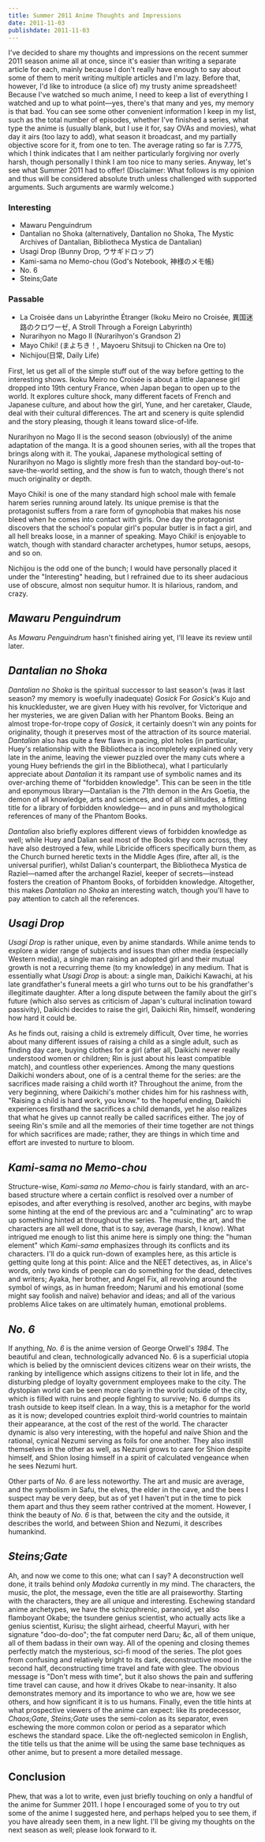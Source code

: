 ```yaml
---
title: Summer 2011 Anime Thoughts and Impressions
date: 2011-11-03
publishdate: 2011-11-03
---
```


I've decided to share my thoughts and impressions on the recent summer
2011 season anime all at once, since it's easier than writing a separate
article for each, mainly because I don't really have enough to say about
some of them to merit writing multiple articles and I'm lazy.  Before
that, however, I'd like to introduce (a slice of) my trusty anime
spreadsheet!  Because I've watched so much anime, I need to keep a list
of everything I watched and up to what point—yes, there's that many and
yes, my memory is that bad.  You can see some other convenient
information I keep in my list, such as the total number of episodes,
whether I've finished a series, what type the anime is (usually blank,
but I use it for, say OVAs and movies), what day it airs (too lazy to
add), what season it broadcast, and my partially objective score for it,
from one to ten.  The average rating so far is 7.775, which I think
indicates that I am neither particularly forgiving nor overly harsh,
though personally I think I am too nice to many series.  Anyway, let's
see what Summer 2011 had to offer!  (Disclaimer: What follows is my
opinion and thus will be considered absolute truth unless challenged
with supported arguments.  Such arguments are warmly welcome.)

<h3>Interesting</h3>

<ul>
  <li>Mawaru Penguindrum</li>
  <li>Dantalian no Shoka (alternatively, Dantalion no Shoka, The Mystic Archives of
    Dantalian, Bibliotheca Mystica de Dantalian)</li>
  <li>Usagi Drop (Bunny Drop, ウサギドロップ)</li>
  <li>Kami-sama no Memo-chou (God's Notebook, 神様のメモ帳)</li>
  <li>No. 6</li>
  <li>Steins;Gate</li>
</ul>

<h3>Passable</h3>
<ul>
  <li>La Croisée dans un Labyrinthe Étranger (Ikoku
    Meiro no Croisée, 異国迷路のクロワーゼ, A Stroll Through a Foreign
    Labyrinth)</li>
  <li>Nurarihyon no Mago II (Nurarihyon's Grandson 2)</li>
  <li>Mayo Chiki! (まよちき！, Mayoeru Shitsuji to Chicken na Ore to)</li>
  <li>Nichijou(日常, Daily Life)</li>
</ul>

First, let us get all of the simple stuff out of the way before getting
to the interesting shows.  Ikoku Meiro no Croisée is about a little
Japanese girl dropped into 19th century France, when Japan began to open
up to the world.  It explores culture shock, many different facets of
French and Japanese culture, and about how the girl, Yune, and her
caretaker, Claude, deal with their cultural differences.  The art and
scenery is quite splendid and the story pleasing, though it leans toward
slice-of-life.

Nurarihyon no Mago II is the second season (obviously) of the anime
adaptation of the manga.  It is a good shounen series, with all the
tropes that brings along with it.  The youkai, Japanese mythological
setting of Nurarihyon no Mago is slightly more fresh than the standard
boy-out-to-save-the-world setting, and the show is fun to watch, though
there's not much originality or depth.

Mayo Chiki! is one of the many standard high school male with female
harem series running around lately.  Its unique premise is that the
protagonist suffers from a rare form of gynophobia that makes his nose
bleed when he comes into contact with girls.  One day the protagonist
discovers that the school's popular girl's popular butler is in fact a
girl, and all hell breaks loose, in a manner of speaking.  Mayo Chiki!
is enjoyable to watch, though with standard character archetypes, humor
setups, aesops, and so on.

Nichijou is the odd one of the bunch; I would have personally placed it
under the "Interesting" heading, but I refrained due to its sheer
audacious use of obscure, almost non sequitur humor.  It is hilarious,
random, and crazy.

## <i>Mawaru Penguindrum</i>

As <i>Mawaru Penguindrum</i> hasn't finished airing yet, I'll leave its
review until later.

## <i>Dantalian no Shoka</i>

<i>Dantalian no Shoka</i> is the spiritual successor to last season's
(was it last season? my memory is woefully inadequate) <i>Gosick</i> For
<i>Gosick</i>'s Kujo and his knuckleduster, we are given Huey with his
revolver, for Victorique and her mysteries, we are given Dalian with her
Phantom Books.  Being an almost trope-for-trope copy of <i>Gosick</i>,
it certainly doesn't win any points for originality, though it preserves
most of the attraction of its source material.  <i>Dantalian</i> also
has quite a few flaws in pacing, plot holes (in particular, Huey's
relationship with the Bibliotheca is incompletely explained only very
late in the anime, leaving the viewer puzzled over the many cuts where a
young Huey befriends the girl in the Bibliotheca), what I particularly
appreciate about <i>Dantalian</i> it its rampant use of symbolic names
and its over-arching theme of "forbidden knowledge".  This can be seen
in the title and eponymous library—Dantalian is the 71th demon in the
Ars Goetia, the demon of all knowledge, arts and sciences, and of all
similitudes, a fitting title for a library of forbidden knowledge— and
in puns and mythological references of many of the Phantom Books.

<i>Dantalian</i> also briefly explores different views of forbidden
knowledge as well; while Huey and Dalian seal most of the Books they com
across, they have also destroyed a few, while Libricide officers
specifically burn them, as the Church burned heretic texts in the Middle
Ages (fire, after all, is the universal purifier), whilst Dalian's
counterpart, the Bibliotheca Mystica de Raziel—named after the archangel
Raziel, keeper of secrets—instead fosters the creation of Phantom Books,
of forbidden knowledge.  Altogether, this makes <i>Dantalian no
  Shoka</i> an interesting watch, though you'll have to pay attention to
catch all the references.

## <i>Usagi Drop</i>

<i>Usagi Drop</i> is rather unique, even by anime standards.  While
anime tends to explore a wider range of subjects and issues than other
media (especially Western media), a single man raising an adopted girl
and their mutual growth is not a recurring theme (to my knowledge) in
any medium.  That is essentially what <i>Usagi Drop</i> is about: a
single man, Daikichi Kawachi, at his late grandfather's funeral meets a
girl who turns out to be his grandfather's illegitimate daughter.  After
a long dispute between the family about the girl's future (which also
serves as criticism of Japan's cultural inclination toward passivity),
Daikichi decides to raise the girl, Daikichi Rin, himself, wondering how
hard it could be.

As he finds out, raising a child is extremely difficult,  Over time, he
worries about many different issues of raising a child as a single
adult, such as finding day care, buying clothes for a girl (after all,
Daikichi never really understood women or children; Rin is just about
his least compatible match), and countless other experiences.  Among the
many questions Daikichi wonders about, one of is a central theme for the
series: are the sacrifices made raising a child worth it?  Throughout
the anime, from the very beginning, where Daikichi's mother chides him
for his rashness with, "Raising a child is hard work, you know." to the
hopeful ending, Daikichi experiences firsthand the sacrifices a child
demands, yet he also realizes that what he gives up cannot really be
called sacrifices either.  The joy of seeing Rin's smile and all the
memories of their time together are not things for which sacrifices are
made; rather, they are things in which time and effort are invested to
nurture to bloom.

## <i>Kami-sama no Memo-chou</i>

Structure-wise, <i>Kami-sama no Memo-chou</i> is fairly standard, with
an arc-based structure where a certain conflict is resolved over a
number of episodes, and after everything is resolved, another arc
begins, with maybe some hinting at the end of the previous arc and a
"culminating" arc to wrap up something hinted at throughout the series.
The music, the art, and the characters are all well done, that is to
say, average (harsh, I know).  What intrigued me enough to list this
anime here is simply one thing: the "human element" which
<i>Kami-sama</i> emphasizes through its conflicts and its characters.
I'll do a quick run-down of examples here, as this article is getting
quite long at this point: Alice and the NEET detectives, as, in Alice's
words, only two kinds of people can do something for the dead,
detectives and writers; Ayaka, her brother, and Angel Fix, all revolving
around the symbol of wings, as in human freedom; Narumi and his
emotional (some might say foolish and naïve) behavior and ideas; and all
of the various problems Alice takes on are ultimately human, emotional
problems.

## <i>No. 6</i>

If anything, <i>No. 6</i> is the anime version of George Orwell's
<i>1984</i>.  The beautiful and clean, technologically advanced No. 6 is
a superficial utopia which is belied by the omniscient devices citizens
wear on their wrists, the ranking by intelligence which assigns citizens
to their lot in life, and the disturbing pledge of loyalty government
employees make to the city.  The dystopian world can be seen more
clearly in the world outside of the city, which is filled with ruins and
people fighting to survive; No. 6 dumps its trash outside to keep itself
clean.  In a way, this is a metaphor for the world as it is now;
developed countries exploit third-world countries to maintain their
appearance, at the cost of the rest of the world.  The character dynamic
is also very interesting, with the hopeful and naïve Shion and the
rational, cynical Nezumi serving as foils for one another.  They also
instill themselves in the other as well, as Nezumi grows to care for
Shion despite himself, and Shion losing himself in a spirit of
calculated vengeance when he sees Nezumi hurt.

Other parts of <i>No. 6</i> are less noteworthy.  The art and music are
average, and the symbolism in Safu, the elves, the elder in the cave,
and the bees I suspect may be very deep, but as of yet I haven't put in
the time to pick them apart and thus they seem rather contrived at the
moment.  However, I think the beauty of <i>No. 6</i> is that, between
the city and the outside, it describes the world, and between Shion and
Nezumi, it describes humankind.

## <i>Steins;Gate</i>

Ah, and now we come to this one; what can I say?  A deconstruction well
done, it trails behind only <i>Madoka</i> currently in my mind.  The
characters, the music, the plot, the message, even the title are all
praiseworthy.  Starting with the characters, they are all unique and
interesting.  Eschewing standard anime archetypes, we have the
schizophrenic, paranoid, yet also flamboyant Okabe; the tsundere genius
scientist, who actually acts like a genius scientist, Kurisu; the slight
airhead, cheerful Mayuri, with her signature "doo-do-doo"; the fat
computer nerd Daru; &c, all of them unique, all of them badass in their
own way.  All of the opening and closing themes perfectly match the
mysterious, sci-fi mood of the series.  The plot goes from confusing and
relatively bright to its dark, deconstructive mood in the second half,
deconstructing time travel and fate with glee.  The obvious message is
"Don't mess with time", but it also shows the pain and suffering time
travel can cause, and how it drives Okabe to near-insanity.  It also
demonstrates memory and its importance to who we are, how we see others,
and how significant it is to us humans.  Finally, even the title hints
at what prospective viewers of the anime can expect: like its
predecessor, <i>Chaos;Gate</i>, <i>Steins;Gate</i> uses the semi-colon
as its separator, even eschewing the more common colon or period as a
separator which eschews the standard space.  Like the oft-neglected
semicolon in English, the title tells us that the anime will be using
the same base techniques as other anime, but to present a more detailed
message.

## Conclusion

Phew, that was a lot to write, even just briefly touching on only a
handful of the anime for Summer 2011.  I hope I encouraged some of you
to try out some of the anime I suggested here, and perhaps helped you to
see them, if you have already seen them, in a new light.  I'll be giving
my thoughts on the next season as well; please look forward to it.
